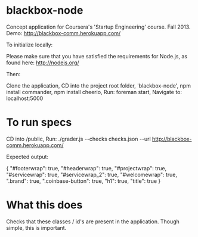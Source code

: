 blackbox-node
=============

Concept application for Coursera's 'Startup Engineering' course. Fall 2013. Demo: http://blackbox-comm.herokuapp.com/

To initialize locally:

Please make sure that you have satisfied the requirements for Node.js, as found here: http://nodejs.org/

Then:

  Clone the application,
  CD into the project root folder, 'blackbox-node',
  npm install commander,
  npm install cheerio,
  Run: foreman start,
  Navigate to: localhost:5000
  

To run specs
============

CD into /public,
Run: ./grader.js --checks checks.json --url http://blackbox-comm.herokuapp.com/

Expected output:

{
    "#footerwrap": true,
    "#headerwrap": true,
    "#projectwrap": true,
    "#servicewrap": true,
    "#servicewrap_2": true,
    "#welcomewrap": true,
    ".brand": true,
    ".coinbase-button": true,
    "h1": true,
    "title": true
}

What this does
==============

Checks that these classes / id's are present in the application. Though simple, this is important. 

